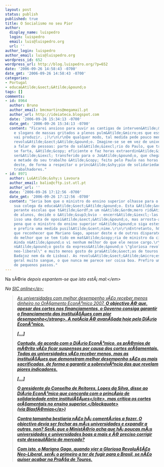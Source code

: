 ```yaml
---
layout: post
status: publish
published: true
title: O Socialismo no seu Pior
author:
  display_name: luispedro
  login: luispedro
  email: luis@luispedro.org
  url: ''
author_login: luispedro
author_email: luis@luispedro.org
wordpress_id: 652
wordpress_url: http://blog.luispedro.org/?p=652
date: '2006-09-26 14:58:43 -0700'
date_gmt: '2006-09-26 14:58:43 -0700'
categories:
- Portugal
- educa&Atilde;&sect;&Atilde;&pound;o
tags: []
comments:
- id: 8964
  author: Bruno
  author_email: bmcmartins@megamail.pt
  author_url: http://ideiateca.blogspot.com
  date: '2006-09-26 15:34:13 -0700'
  date_gmt: '2006-09-26 15:34:13 -0700'
  content: "Ficarei ansioso para ouvir as cantigas de interven&Atilde;&sect;&Atilde;&pound;o
    e slogans de massas gritados a plenos pulm&Atilde;&micro;es que essa revolu&Atilde;&sect;&Atilde;&pound;o
    vai produzir. ;)\r\n\r\nDe qualquer modo, tal medida pede pouco menos que uma
    revolu&Atilde;&sect;&Atilde;&pound;o. Imagine-se se em vez de universidades estivessemos
    a falar de pessoas: parte do sal&Atilde;&iexcl;rio do Paulo, que trabalha que
    se farta, &Atilde;&copy; eficiente e faz horas extraordin&Atilde;&iexcl;rias,
    ser&Atilde;&iexcl; transferido para o Jo&Atilde;&pound;o, que chega sempre atrasado,
    e metade do seu trabalho &Atilde;&copy; feito pelo Paulo nas horas extraordin&Atilde;&iexcl;rias
    deste, de forma a respeitar o princ&Atilde;&shy;pio de solidariedade entre colegas
    trabalhadores."
- id: 8971
  author: Lu&Atilde;&shy;s Lavoura
  author_email: balio@cftp.ist.utl.pt
  author_url: ''
  date: '2006-09-26 17:12:56 -0700'
  date_gmt: '2006-09-26 17:12:56 -0700'
  content: "Seria bom que o ministro do ensino superior olhasse para o exemplo da
    sua colega da educa&Atilde;&sect;&Atilde;&pound;o. Esta &Atilde;&ordm;ltima, posta
    perante escolas que t&Atilde;&ordf;m um n&Atilde;&ordm;mero rid&Atilde;&shy;culo
    de alunos, decide o &Atilde;&sup3;bvio - encerr&Atilde;&iexcl;-las. Enfrenta com
    isso uma data de oposi&Atilde;&sect;&Atilde;&pound;o, mas arrosta-a.\r\n\r\n&Atilde;&permil;
    pena que o ministro do ensino superior n&Atilde;&pound;o siga estes bons exemplos,
    e prefira uma medida pusil&Atilde;&cent;nime.\r\n\r\nEntretanto, h&Atilde;&iexcl;
    que reconhecer que Mariano Gago, apesar deste e de outros disparates, ainda &Atilde;&copy;
    do melhor que se tem tido em mat&Atilde;&copy;ria de ministro da ci&Atilde;&ordf;ncia.
    Ainda n&Atilde;&pound;o vi nenhum melhor do que ele nesse cargo.\r\n\r\nTamb&Atilde;&copy;m
    n&Atilde;&pound;o gosto da express&Atilde;&pound;o \"gloriosa revolu&Atilde;&sect;&Atilde;&pound;o
    neo-liberal\" e muito menos gosto de pra&Atilde;&sect;as de touros (nem da de
    Badajoz nem da de Lisboa). As revolu&Atilde;&sect;&Atilde;&micro;es implicam em
    geral muito sangue, o que nunca me parece ser coisa boa. Prefiro uma pol&Atilde;&shy;tica
    de pequenos passos."
---
```

<p>Na s&Atilde;&copy;rie <em>depois espantem-se que isto est&Atilde;&iexcl; mal:<&#47;em></p>
<p>Na <a href="http:&#47;&#47;sic.sapo.pt&#47;online&#47;noticias&#47;dinheiro&#47;20060926_Governo+penaliza+melhores+universidades.htm">SIC online<&#47;a>:</p>
<blockquote><p>As universidades com melhor desempenho v&Atilde;&pound;o receber menos dinheiro no Or&Atilde;&sect;amento Econ&Atilde;&sup3;mico 2007. <strong>O objectivo &Atilde;&copy; que, apesar dos cortes nos financiamentos, o Governo consiga garantir o financiamento das institui&Atilde;&sect;&Atilde;&micro;es com pior desempenho<&#47;strong>. A not&Atilde;&shy;cia &Atilde;&copy; avan&Atilde;&sect;ada hoje pelo Di&Atilde;&iexcl;rio Econ&Atilde;&sup3;mico.</p>
<p>[...]</p>
<p>Contudo, de acordo com o Di&Atilde;&iexcl;rio Econ&Atilde;&sup3;mico, os pr&Atilde;&copy;mios de m&Atilde;&copy;rito v&Atilde;&pound;o ficar suspensos por causa dos cortes or&Atilde;&sect;amentais.<br />
Todas as universidades v&Atilde;&pound;o receber menos, mas as institui&Atilde;&sect;&Atilde;&micro;es que demonstram melhor desempenho s&Atilde;&pound;o as mais sacrificadas, de forma a garantir a sobreviv&Atilde;&ordf;ncia das que revelam piores indicadores.</p>
<p>[...]</p>
<p>O presidente do Conselho de Reitores, Lopes da Silva, disse ao Di&Atilde;&iexcl;rio Econ&Atilde;&sup3;mico que concorda com o princ&Atilde;&shy;pio de <cite>solidariedade entre institui&Atilde;&sect;&Atilde;&micro;es<&#47;cite>, mas critica os cortes or&Atilde;&sect;amentais no ensino superior.<&#47;blockquote><br />
(via <a href="http:&#47;&#47;ablasfemia.blogspot.com&#47;2006&#47;09&#47;from-each-according-to-his-abilities.html">Blasf&Atilde;&copy;mias<&#47;a>)</p>
<p>Contra tamanha bestiaria n&Atilde;&pound;o h&Atilde;&iexcl; coment&Atilde;&iexcl;rios a fazer. O objectivo devia ser fechar as m&Atilde;&iexcl;s universidades e expandir a outras, non? Ser&Atilde;&iexcl; que o Minist&Atilde;&copy;rio acha que h&Atilde;&iexcl; poucas m&Atilde;&iexcl;s universidades e universidades boas a mais e &Atilde;&copy; preciso corrigir este desequil&Atilde;&shy;brio de mercado?</p>
<p>Com isto, o Mariano Gago, quando vier a Gloriosa Revolu&Atilde;&sect;&Atilde;&pound;o Neo-Liberal, ser&Atilde;&iexcl; o primeiro a ter de fugir para o Brasil, se n&Atilde;&pound;o quiser acabar na Pra&Atilde;&sect;a de Touros.</p>
